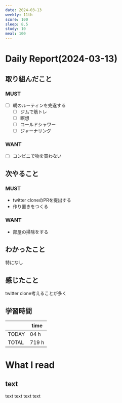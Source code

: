 ```yaml
---
date: 2024-03-13
weekly: 11th
score: 100
sleep: 8.5
study: 10
meal: 100
---
```

# Daily Report(2024-03-13)
## 取り組んだこと
### MUST
- [ ] 朝のルーティンを完遂する
	- [ ] ジムで筋トレ
	- [ ] 瞑想
	- [ ] コールドシャワー
	- [ ] ジャーナリング
### WANT
- [ ] コンビニで物を買わない
## 次やること
### MUST  
- twitter cloneのPRを提出する
- 作り置きをつくる
### WANT  
- 部屋の掃除をする
## わかったこと
特になし
## 感じたこと
twitter clone考えることが多く
## 学習時間
|       | time  | 
| ----- | ----- |
| TODAY | 04 h   |
| TOTAL | 719 h |
# What I read
## text 
text text text text